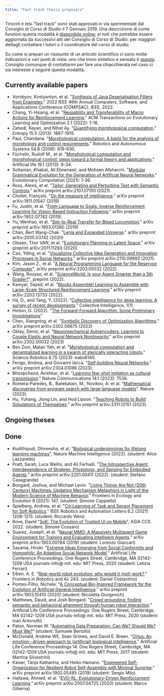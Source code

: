 ```yaml
---
title: "Fast track thesis proposals"
---
```


Tirocini e tesi "fast track" sono stati approvati in via sperimentale dal Consiglio di Corso di Studio il 7 Gennaio 2019.
Una descrizione di come funzioni questa modalità è [disponibile online](https://docs.google.com/document/d/1Zk9YMy2vN8Aqo3CO9NzA97DgQnpQMJPwvBgNEei3kh4/edit); si noti che potrebbe essere aggiornata da successivi atti del Consiglio di Corso di Studio: per maggiori dettagli contattare i tutori o il coordinatore del corso di studio.

Su come si prepari un riassunto di un articolo scientifico ci sono molte indicazioni e vari punti di vista: uno che trovo sintetico e sensato è [questo](https://drive.google.com/open?id=1QOcuqIGRgCY_RcDkn4WiCgOJhMi__S7b).
Consiglio comunque di contattarmi per fare una chiacchierata nel caso ci sia interesse a seguire questa modalità.

## Currently available papers
- Vorobyov, Kostyantyn, et al. "[Synthesis of Java Deserialisation Filters from Examples](https://ieeexplore.ieee.org/abstract/document/9842737)." 2022 IEEE 46th Annual Computers, Software, and Applications Conference (COMPSAC). IEEE, 2022.
- Chang, Yi-Hsiang, et al. "[Reusability and Transferability of Macro Actions for Reinforcement Learning](https://dl.acm.org/doi/10.1145/3514260)." ACM Transactions on Evolutionary Learning and Optimization 2.1 (2022): 1-16.
- Zahedi, Keyan, and Nihat Ay. "[Quantifying morphological computation](https://www.mdpi.com/1099-4300/15/5/1887)." Entropy 15.5 (2013): 1887-1915.
- Paul, Chandana. "[Morphological computation: A basis for the analysis of morphology and control requirements](https://www.sciencedirect.com/science/article/pii/S0921889006000613)." Robotics and Autonomous Systems 54.8 (2006): 619-630.
- Füchslin, Rudolf M., et al. "[Morphological computation and morphological control: steps toward a formal theory and applications](https://direct.mit.edu/artl/article/19/1/9/2747/Morphological-Computation-and-Morphological)." Artificial life 19.1 (2013): 9-34.
- Soltanian, Khabat, Ali Ebnenasir, and Mohsen Afsharchi. "[Modular Grammatical Evolution for the Generation of Artificial Neural Networks](https://direct.mit.edu/evco/article/doi/10.1162/evco_a_00302/108623/Modular-Grammatical-Evolution-for-the-Generation)." Evolutionary Computation (2021): 1-36.
- Ross, Alexis, et al. "[Tailor: Generating and Perturbing Text with Semantic Controls](https://arxiv.org/abs/2107.07150)." arXiv preprint arXiv:2107.07150 (2021).
- Chollet, François. "[On the measure of intelligence](https://arxiv.org/abs/1911.01547)." arXiv preprint arXiv:1911.01547 (2019)
- Fu, Justin, et al. "[From Language to Goals: Inverse Reinforcement Learning for Vision-Based Instruction Following](https://arxiv.org/abs/1902.07742)." arXiv preprint arXiv:1902.07742 (2019)
- Yu, Wenhao, et al. "[Sim-to-Real Transfer for Biped Locomotion](https://arxiv.org/abs/1903.01390)." arXiv preprint arXiv:1903.01390 (2019)
- Chan, Bert Wang-Chak. "[Lenia and Expanded Universe](https://arxiv.org/abs/2005.03742)." arXiv preprint arXiv:2005.03742 (2020)
- Olesen, Thor VAN, et al. "[Evolutionary Planning in Latent Space](https://arxiv.org/abs/2011.11293)." arXiv preprint arXiv:2011.11293 (2020).
- Cao, Yding, et al. "[Visualizing Collective Idea Generation and Innovation Processes in Social Networks](https://arxiv.org/abs/2110.09893)." arXiv preprint arXiv:2110.09893 (2021).
- Kim, Jason Z., et al. "[A Neural Programming Language for the Reservoir Computer](https://arxiv.org/abs/2203.05032)", arXiv preprint arXiv:2203.05032 (2022).
- Wang, Rouyao, et al. "[ScienceWorld: Is your Agent Smarter than a 5th Grader?](https://github.com/allenai/ScienceWorld/blob/main/ScienceWorld-preprint.pdf)", preprint (2022).
- Kamyar, Sayed, et al. "[Blocks Assemble! Learning to Assemble with Large-Scale Structured Reinforcement Learning](https://arxiv.org/abs/2203.13733)." arXiv preprint arXiv:2203.13733 (2022).
- Ha, D., and Tang, Y. (2022). "[Collective intelligence for deep learning: A survey of recent developments](https://doi.org/10.1177/26339137221114874)." Collective Intelligence, 1(1).
- Hinton, G. (2022). "[The Forward-Forward Algorithm: Some Preliminary Investigations](https://www.cs.toronto.edu/~hinton/FFA13.pdf)"
- Chen, Xiangning, et al. "[Symbolic Discovery of Optimization Algorithms](https://arxiv.org/abs/2302.06675)." arXiv preprint arXiv:2302.06675 (2023)
- Oktay, Deniz, et al. "[Neuromechanical Autoencoders: Learning to Couple Elastic and Neural Network Nonlinearity](https://arxiv.org/abs/2302.00032)." arXiv preprint arXiv:2302.00032 (2023)
- Ben Zion, Matan Yah, et al. "[Morphological computation and decentralized learning in a swarm of sterically interacting robots](https://doi.org/10.1126/scirobotics.abo6140)." Science Robotics 8.75 (2023): eabo6140.
- Ferigo, Andrea, and Giovanni Iacca. "[Self-building Neural Networks](https://arxiv.org/abs/2304.01086)." arXiv preprint arXiv:2304.01086 (2023).
- Bhoopchand, Avishkar, et al. "[Learning few-shot imitation as cultural transmission](https://www.nature.com/articles/s41467-023-42875-2)." Nature Communications 14.1 (2023): 7536.
- Romera-Paredes, B., Barekatain, M., Novikov, A. et al. "[Mathematical discoveries from program search with large language models](https://www.nature.com/articles/s41586-023-06924-6)". Nature (2023).
- Hu, Yuhang, Jiong Lin, and Hod Lipson. "[Teaching Robots to Build Simulations of Themselves](https://arxiv.org/abs/2311.12151)." arXiv preprint arXiv:2311.12151 (2023).

## Ongoing theses

## Done
- Kudithipudi, Dhireesha, et al. "[Biological underpinnings for lifelong learning machines](https://rdcu.be/cJIwh)", Nature Machine Intelligence (2022). (student: Alice Lazzaretto)
- Pratt, Sarah, Luca Weihs, and Ali Farhadi. "[The Introspective Agent: Interdependence of Strategy, Physiology, and Sensing for Embodied Agents](https://arxiv.org/abs/2201.00411)." arXiv preprint arXiv:2201.00411 (2022). (student: Stefano Casagrande)
- Bongard, Joshua, and Michael Levin. "[Living Things Are Not (20th Century) Machines: Updating Mechanism Metaphors in Light of the Modern Science of Machine Behavior](https://www.frontiersin.org/articles/10.3389/fevo.2021.650726/full)." Frontiers in Ecology and Evolution 9 (2021): 147. (student: Simone Cappiello)
- Spielberg, Andrew, et al. "[Co-Learning of Task and Sensor Placement for Soft Robotics](https://ieeexplore.ieee.org/abstract/document/9345345)." IEEE Robotics and Automation Letters 6.2 (2021): 1208-1215. (student: Riccardo Weis)
- Bove, David "[SoK: The Evolution of Trusted UI on Mobile](https://faui1-files.cs.fau.de/public/publications/sok-evolution-final.pdf)", ASIA CCS 2022. (student: Simone Cossaro)
- Suarez, Joseph, et al. "[Neural MMO: A Massively Multiagent Game Environment for Training and Evaluating Intelligent Agents](https://arxiv.org/abs/1903.00784)." arXiv preprint arXiv:1903.00784 (2019) (student: Lorenzo Giaccari)
- Sayama, Hiroki. "[Extreme Ideas Emerging from Social Conformity and Homophily: An Adaptive Social Network Model](https://www.mitpressjournals.org/doi/abs/10.1162/isal_a_00349)." Artificial Life Conference Proceedings. One Rogers Street, Cambridge, MA 02142-1209 USA journals-info@ mit. edu: MIT Press, 2020 (student: Letizia Ferrari)
- Eiben, A. E. "[Real-world robot evolution: why would it (not) work?](https://www.frontiersin.org/articles/10.3389/frobt.2021.696452/full)." Frontiers in Robotics and AI: 243. (student: Daniel Costantino)
- Pontes-Filho, Nichele. "[A Conceptual Bio-Inspired Framework for the Evolution of Artificial General Intelligence](https://arxiv.org/abs/1903.10410)." arXiv preprint arXiv:1903.10410 (2020) (student: Nicoletta Giurgevich)
- Matthews, David, and Josh Bongard. "[Crowd grounding: finding semantic and behavioral alignment through human robot interaction](https://www.mitpressjournals.org/doi/abs/10.1162/isal_a_00317)." Artificial Life Conference Proceedings. One Rogers Street, Cambridge, MA 02142-1209 USA journals-info@ mit. edu: MIT Press, 2020 (student: Ivan Antonutti)
- Paton, Norman W. "[Automating Data Preparation: Can We? Should We? Must We?](http://ceur-ws.org/Vol-2324/Paper00-InvTalk2-NPaton.pdf)" (student: Samuele Bertollo)
- McDonald, Andrew WE, Sean Grimes, and David E. Breen. "[Ortus: An emotion--driven approach to (artificial) biological intelligence](https://arxiv.org/abs/2008.04875)." Artificial Life Conference Proceedings 14. One Rogers Street, Cambridge, MA 02142-1209 USA journals-info@ mit. edu: MIT Press, 2017 (student: Martina Silvestrini)
- Kaiser, Tanja Katharina, and Heiko Hamann. "[Engineered Self-Organization for Resilient Robot Self-Assembly with Minimal Surprise](https://arxiv.org/abs/1902.05485)." arXiv preprint arXiv:1902.05485 (2019) (student: Sergio Milo)
- Hallawa, Ahmed, et al. "[EVO-RL: Evolutionary-Driven Reinforcement Learning](https://arxiv.org/abs/2007.04725)." arXiv preprint arXiv:2007.04725 (2020) (student: Marco Giberna)
